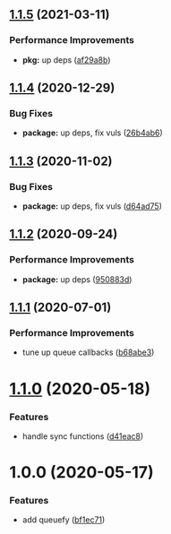 ## [1.1.5](https://github.com/qiwi/queuefy/compare/v1.1.4...v1.1.5) (2021-03-11)


### Performance Improvements

* **pkg:** up deps ([af29a8b](https://github.com/qiwi/queuefy/commit/af29a8b9e1e526d2109bb3eadf2b461677d86110))

## [1.1.4](https://github.com/qiwi/queuefy/compare/v1.1.3...v1.1.4) (2020-12-29)


### Bug Fixes

* **package:** up deps, fix vuls ([26b4ab6](https://github.com/qiwi/queuefy/commit/26b4ab60aff17e1fff6ef6699a9f662ac259ddda))

## [1.1.3](https://github.com/qiwi/queuefy/compare/v1.1.2...v1.1.3) (2020-11-02)


### Bug Fixes

* **package:** up deps, fix vuls ([d64ad75](https://github.com/qiwi/queuefy/commit/d64ad75d6b72740bd72ee5f8dfa3da9a7c204f3d))

## [1.1.2](https://github.com/qiwi/queuefy/compare/v1.1.1...v1.1.2) (2020-09-24)


### Performance Improvements

* **package:** up deps ([950883d](https://github.com/qiwi/queuefy/commit/950883df987cc28338aeef1f7dcd991bf113b0ea))

## [1.1.1](https://github.com/qiwi/queuefy/compare/v1.1.0...v1.1.1) (2020-07-01)


### Performance Improvements

* tune up queue callbacks ([b68abe3](https://github.com/qiwi/queuefy/commit/b68abe3876540a27465691c02f82d51d8431e876))

# [1.1.0](https://github.com/qiwi/queuefy/compare/v1.0.0...v1.1.0) (2020-05-18)


### Features

* handle sync functions ([d41eac8](https://github.com/qiwi/queuefy/commit/d41eac83bdf58c22fbe6d9e14fcc4c3ad0f4e095))

# 1.0.0 (2020-05-17)


### Features

* add queuefy ([bf1ec71](https://github.com/qiwi/queuefy/commit/bf1ec7189584384a68543f613cb5073aaf864840))
